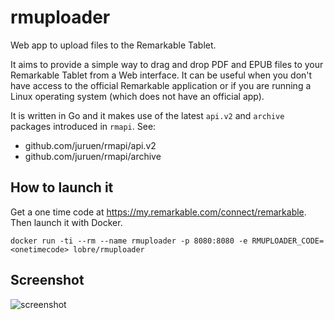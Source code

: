 # rmuploader

Web app to upload files to the Remarkable Tablet.

It aims to provide a simple way to drag and drop PDF and EPUB files to your Remarkable Tablet
from a Web interface. It can be useful when you don't have access to the official Remarkable application
or if you are running a Linux operating system (which does not have an official app).

It is written in Go and it makes use of the latest `api.v2` and `archive` packages introduced in `rmapi`. See:
 - github.com/juruen/rmapi/api.v2
 - github.com/juruen/rmapi/archive

## How to launch it

Get a one time code at https://my.remarkable.com/connect/remarkable.
Then launch it with Docker.

    docker run -ti --rm --name rmuploader -p 8080:8080 -e RMUPLOADER_CODE=<onetimecode> lobre/rmuploader

## Screenshot

![screenshot](https://raw.githubusercontent.com/lobre/rmuploader/master/screenshot.png)
